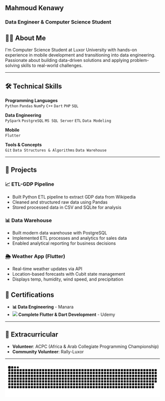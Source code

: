 ## Mahmoud Kenawy  
### Data Engineer & Computer Science Student  

## 👨‍💻 About Me  
I'm Computer Science Student at Luxor University with hands-on experience in mobile development and transitioning into data engineering. Passionate about building data-driven solutions and applying problem-solving skills to real-world challenges.   

---

## 🛠 Technical Skills  

**Programming Languages**  
`Python` `Pandas` `NumPy` `C++` `Dart` `PHP` `SQL`  

**Data Engineering**  
`PySpark` `PostgreSQL` `MS SQL Server` `ETL` `Data Modeling`  

**Mobile**  
`Flutter`  

**Tools & Concepts**  
`Git` `Data Structures & Algorithms` `Data Warehouse` 

---

## 🚀 Projects  

### 📈 ETL-GDP Pipeline  
- Built Python ETL pipeline to extract GDP data from Wikipedia  
- Cleaned and structured raw data using Pandas  
- Stored processed data in CSV and SQLite for analysis  

### 📊 Data Warehouse  
- Built modern data warehouse with PostgreSQL  
- Implemented ETL processes and analytics for sales data  
- Enabled analytical reporting for business decisions  

### 🌦️ Weather App (Flutter)  
- Real-time weather updates via API  
- Location-based forecasts with Cubit state management  
- Displays temp, humidity, wind speed, and precipitation  



## 📜  Certifications  
- **📊 Data Engineering** - Manara  
- **<img src="https://img.icons8.com/color/48/000000/flutter.png" width=20> Complete Flutter & Dart Development** - Udemy  


---

## 🌟 Extracurricular  
- **Volunteer**: ACPC (Africa & Arab Collegiate Programming Championship)  
- **Community Volunteer**: Rally-Luxor  

---
<picture>
  <source media="(prefers-color-scheme: dark)" srcset="https://raw.githubusercontent.com/Mahmoud-keno/Mahmoud-keno/output/github-snake-dark.svg" />
  <source media="(prefers-color-scheme: light)" srcset="https://raw.githubusercontent.com/Mahmoud-keno/Mahmoud-keno/output/github-snake.svg" />
  <img alt="github-snake" src="https://raw.githubusercontent.com/Mahmoud-keno/Mahmoud-keno/output/github-snake.svg" />
</picture>
